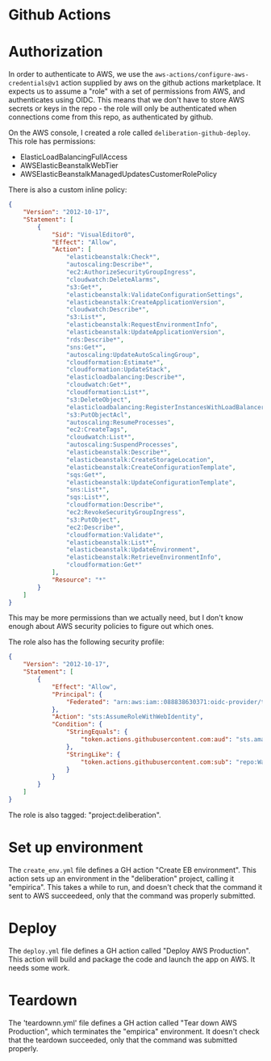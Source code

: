 # Github Actions

# Authorization
In order to authenticate to AWS, we use the `aws-actions/configure-aws-credentials@v1` action supplied by aws on the github actions marketplace. It expects us to assume a "role" with a set of permissions from AWS, and authenticates using OIDC. This means that we don't have to store AWS secrets or keys in the repo - the role will only be authenticated when connections come from this repo, as authenticated by github.

On the AWS console, I created a role called `deliberation-github-deploy`. This role has permissions:

- ElasticLoadBalancingFullAccess
- AWSElasticBeanstalkWebTier
- AWSElasticBeanstalkManagedUpdatesCustomerRolePolicy

There is also a custom inline policy:
```json
{
    "Version": "2012-10-17",
    "Statement": [
        {
            "Sid": "VisualEditor0",
            "Effect": "Allow",
            "Action": [
                "elasticbeanstalk:Check*",
                "autoscaling:Describe*",
                "ec2:AuthorizeSecurityGroupIngress",
                "cloudwatch:DeleteAlarms",
                "s3:Get*",
                "elasticbeanstalk:ValidateConfigurationSettings",
                "elasticbeanstalk:CreateApplicationVersion",
                "cloudwatch:Describe*",
                "s3:List*",
                "elasticbeanstalk:RequestEnvironmentInfo",
                "elasticbeanstalk:UpdateApplicationVersion",
                "rds:Describe*",
                "sns:Get*",
                "autoscaling:UpdateAutoScalingGroup",
                "cloudformation:Estimate*",
                "cloudformation:UpdateStack",
                "elasticloadbalancing:Describe*",
                "cloudwatch:Get*",
                "cloudformation:List*",
                "s3:DeleteObject",
                "elasticloadbalancing:RegisterInstancesWithLoadBalancer",
                "s3:PutObjectAcl",
                "autoscaling:ResumeProcesses",
                "ec2:CreateTags",
                "cloudwatch:List*",
                "autoscaling:SuspendProcesses",
                "elasticbeanstalk:Describe*",
                "elasticbeanstalk:CreateStorageLocation",
                "elasticbeanstalk:CreateConfigurationTemplate",
                "sqs:Get*",
                "elasticbeanstalk:UpdateConfigurationTemplate",
                "sns:List*",
                "sqs:List*",
                "cloudformation:Describe*",
                "ec2:RevokeSecurityGroupIngress",
                "s3:PutObject",
                "ec2:Describe*",
                "cloudformation:Validate*",
                "elasticbeanstalk:List*",
                "elasticbeanstalk:UpdateEnvironment",
                "elasticbeanstalk:RetrieveEnvironmentInfo",
                "cloudformation:Get*"
            ],
            "Resource": "*"
        }
    ]
}

```
This may be more permissions than we actually need, but I don't know enough about AWS security policies to figure out which ones.

The role also has the following security profile:
```json
{
    "Version": "2012-10-17",
    "Statement": [
        {
            "Effect": "Allow",
            "Principal": {
                "Federated": "arn:aws:iam::088838630371:oidc-provider/token.actions.githubusercontent.com"
            },
            "Action": "sts:AssumeRoleWithWebIdentity",
            "Condition": {
                "StringEquals": {
                    "token.actions.githubusercontent.com:aud": "sts.amazonaws.com"
                },
                "StringLike": {
                    "token.actions.githubusercontent.com:sub": "repo:Watts-Lab/deliberation-empirica:*"
                }
            }
        }
    ]
}

```

The role is also tagged: "project:deliberation".


# Set up environment
The `create_env.yml` file defines a GH action "Create EB environment". This action sets up an environment in the "deliberation" project, calling it "empirica". This takes a while to run, and doesn't check that the command it sent to AWS succeedeed, only that the command was properly submitted. 

# Deploy
The `deploy.yml` file defines a GH action called "Deploy AWS Production". This action will build and package the code and launch the app on AWS. It needs some work.

# Teardown
The 'teardownn.yml' file defines a GH action called "Tear down AWS Production", which terminates the "empirica" environment. It doesn't check that the teardown succeeded, only that the command was submitted
properly.
